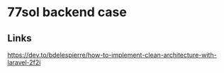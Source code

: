 # 77sol backend case



## Links

https://dev.to/bdelespierre/how-to-implement-clean-architecture-with-laravel-2f2i
